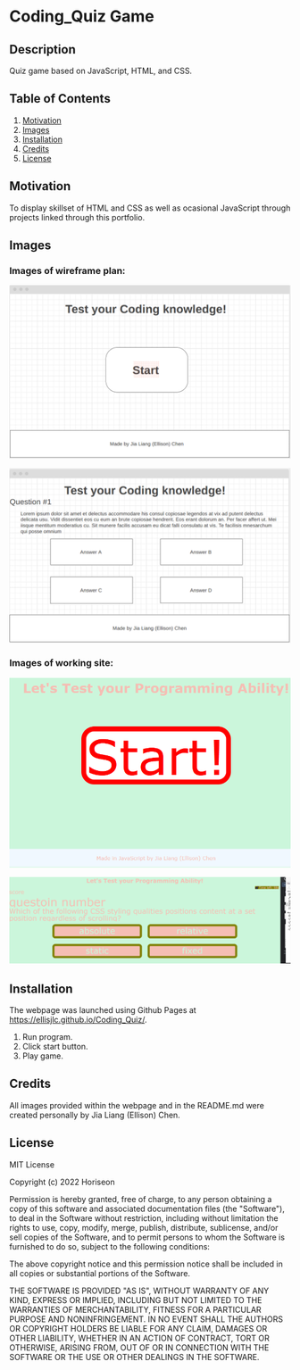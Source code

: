 # Coding_Quiz Game

## Description

Quiz game based on JavaScript, HTML, and CSS.

## Table of Contents

1. [Motivation](#motivation)
2. [Images](#images)
3. [Installation](#installation)
4. [Credits](#credits)
5. [License](#license)

## Motivation
To display skillset of HTML and CSS as well as ocasional JavaScript through projects linked through this portfolio.

## Images
### Images of wireframe plan:

![Wireframe 1](./assets/images/wireframe-1.png)

![Wireframe 2](./assets/images/wireframe-2.png)

### Images of working site:

![Program sample](./assets/images/program-1.png)

![Program sample 2](./assets/images/program-2.png)

## Installation
The webpage was launched using Github Pages at https://ellisjlc.github.io/Coding_Quiz/.

1. Run program.
2. Click start button.
3. Play game.

## Credits
All images provided within the webpage and in the README.md were created personally by Jia Liang (Ellison) Chen.

## License
MIT License

Copyright (c) 2022 Horiseon

Permission is hereby granted, free of charge, to any person obtaining a copy
of this software and associated documentation files (the "Software"), to deal
in the Software without restriction, including without limitation the rights
to use, copy, modify, merge, publish, distribute, sublicense, and/or sell
copies of the Software, and to permit persons to whom the Software is
furnished to do so, subject to the following conditions:

The above copyright notice and this permission notice shall be included in all
copies or substantial portions of the Software.

THE SOFTWARE IS PROVIDED "AS IS", WITHOUT WARRANTY OF ANY KIND, EXPRESS OR
IMPLIED, INCLUDING BUT NOT LIMITED TO THE WARRANTIES OF MERCHANTABILITY,
FITNESS FOR A PARTICULAR PURPOSE AND NONINFRINGEMENT. IN NO EVENT SHALL THE
AUTHORS OR COPYRIGHT HOLDERS BE LIABLE FOR ANY CLAIM, DAMAGES OR OTHER
LIABILITY, WHETHER IN AN ACTION OF CONTRACT, TORT OR OTHERWISE, ARISING FROM,
OUT OF OR IN CONNECTION WITH THE SOFTWARE OR THE USE OR OTHER DEALINGS IN THE
SOFTWARE.

